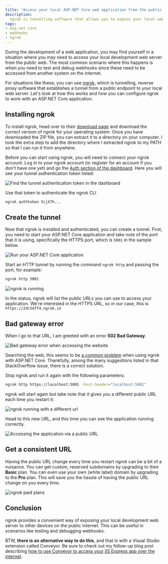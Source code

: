 ```yaml
---
title: "Access your local ASP.NET Core web application from the public web"
description:
  ngrok is tunnelling software that allows you to expose your local web server to the outside world. This is ideal for scenarios like testing webhooks.
tags:
- asp.net core
- webhooks
- ngrok
---
```


During the development of a web application, you may find yourself in a situation where you may need to access your local development web server from the public web. The most common scenario where this happens is when you need to test and debug webhooks since these need to be accessed from another system on the internet.

For situations like these, you can use [ngrok](https://ngrok.com/), which is tunnelling, reverse proxy software that establishes a tunnel from a public endpoint to your local web server. Let's look at how this works and how you can configure ngrok to work with an ASP.NET Core application.

## Installing ngrok

To install ngrok, head over to their [download page](https://ngrok.com/download) and download the correct version of ngrok for your operating system. Once you have downloaded the ZIP file, you can extract it to a directory on your computer. I took the extra step to add the directory where I extracted ngrok to my PATH so that I can run it from anywhere.

Before you can start using ngrok, you will need to connect your ngrok account. Log in to your ngrok account (or register for an account if you don't have one yet) and go the [Auth section of the dashboard](https://dashboard.ngrok.com/auth). Here you will see your tunnel authentication token listed:

![Find the tunnel authentication token in the dashboard](/images/blog/2019-06-25-using-ngrok-with-aspnet-core/ngrok-auth-token.png)

Use that token to authenticate the ngrok CLI

```bash
ngrok authtoken 5cjX7h...
```

## Create the tunnel

Now that ngrok is installed and authenticated, you can create a tunnel. First, you need to start your ASP.NET Core application and take note of the port that it is using, specifically the HTTPS port, which is `5001` in the sample below.

![Run your ASP.NET Core application](/images/blog/2019-06-25-using-ngrok-with-aspnet-core/run-application.png)

Start an HTTP tunnel by running the command `ngrok http` and passing the port, for example:

```bash
ngrok http 5001
```

![ngrok is running](/images/blog/2019-06-25-using-ngrok-with-aspnet-core/ngrok-running.png)

In the status, ngrok will list the public URLs you can use to access your application. We're interested in the HTTPS URL, so in our case, this is `https://2dc5d7f4.ngrok.io`

## Bad gateway error

When I go to that URL, I am greeted with an error **502 Bad Gateway**.

![Bad gateway error when accessing the website](/images/blog/2019-06-25-using-ngrok-with-aspnet-core/bad-gateway.png)

Searching the web, this seems to be [a common problem](https://stackoverflow.com/questions/40598428/ngrok-errors-502-bad-gateway) when using ngrok with ASP.NET Core. Thankfully, among the many suggestions listed in that StackOverflow issue, there is a correct solution.

Stop ngrok and run it again with the following parameters:

```bash
ngrok http https://localhost:5001 -host-header="localhost:5001"
```

ngrok will start again but take note that it gives you a different public URL each time you restart it:

![ngrok running with a different url](/images/blog/2019-06-25-using-ngrok-with-aspnet-core/ngrok-running-take-2.png)

Head to this new URL, and this time you can see the application running correctly.

![Accessing the application via a public URL](/images/blog/2019-06-25-using-ngrok-with-aspnet-core/accessing-website-via-public-url.png)

## Get a consistent URL

Having the public URL change every time you restart ngrok can be a bit of a nuisance. You can get custom, reserved subdomains by upgrading to their **Basic** plan. You can even use your own (white label) domain by upgrading to the **Pro** plan. This will save you the hassle of having the public URL change on you every time.

![ngrok paid plans](/images/blog/2019-06-25-using-ngrok-with-aspnet-core/ngrok-paid-plans.png)

## Conclusion

ngrok provides a convenient way of exposing your local development web server to other devices on the public internet. This can be useful in scenarios like testing and debugging webhooks.

BTW, **there is an alternative way to do this**, and that is with a Visual Studio extension called Conveyor. Be sure to check out my follow-up blog post describing [how to use Conveyor to access your IIS Express app over the internet](/blog/use-conveyor-access-iis-app-over-internet/).